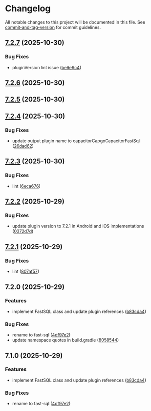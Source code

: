 # Changelog

All notable changes to this project will be documented in this file. See [commit-and-tag-version](https://github.com/absolute-version/commit-and-tag-version) for commit guidelines.

## [7.2.7](https://github.com/Cap-go/capacitor-fast-sql/compare/7.2.6...7.2.7) (2025-10-30)


### Bug Fixes

* pluginVersion lint issue ([be6e9c4](https://github.com/Cap-go/capacitor-fast-sql/commit/be6e9c4ad515934e72a7c2e8e5478357ea6c5cab))

## [7.2.6](https://github.com/Cap-go/capacitor-fast-sql/compare/7.2.5...7.2.6) (2025-10-30)

## [7.2.5](https://github.com/Cap-go/capacitor-fast-sql/compare/7.2.4...7.2.5) (2025-10-30)

## [7.2.4](https://github.com/Cap-go/capacitor-fast-sql/compare/7.2.3...7.2.4) (2025-10-30)


### Bug Fixes

* update output plugin name to capacitorCapgoCapacitorFastSql ([26dad62](https://github.com/Cap-go/capacitor-fast-sql/commit/26dad6231ae566afff0f9d9ccb789dd0d974650e))

## [7.2.3](https://github.com/Cap-go/capacitor-fast-sql/compare/7.2.2...7.2.3) (2025-10-30)


### Bug Fixes

* lint ([6eca676](https://github.com/Cap-go/capacitor-fast-sql/commit/6eca676b72ad189ad92f35ee6dd88dd0cf57bfda))

## [7.2.2](https://github.com/Cap-go/capacitor-fast-sql/compare/7.2.1...7.2.2) (2025-10-29)


### Bug Fixes

* update plugin version to 7.2.1 in Android and iOS implementations ([0372d7d](https://github.com/Cap-go/capacitor-fast-sql/commit/0372d7d3108dff949404e53fd980e7fca4cc3e94))

## [7.2.1](https://github.com/Cap-go/capacitor-fast-sql/compare/7.2.0...7.2.1) (2025-10-29)


### Bug Fixes

* lint ([807af57](https://github.com/Cap-go/capacitor-fast-sql/commit/807af574e950536453dac4ce9d5c642471df76bc))

## 7.2.0 (2025-10-29)


### Features

* implement FastSQL class and update plugin references ([b83cda4](https://github.com/Cap-go/capacitor-fast-sql/commit/b83cda4c9033b7b7b927f57543ed1965965b7872))


### Bug Fixes

* rename to fast-sql ([4df97e2](https://github.com/Cap-go/capacitor-fast-sql/commit/4df97e293750ae378219c7f09d99a59735768632))
* update namespace quotes in build.gradle ([8058544](https://github.com/Cap-go/capacitor-fast-sql/commit/80585445a5f4e3932877919585333ca88829e9ea))

## 7.1.0 (2025-10-29)


### Features

* implement FastSQL class and update plugin references ([b83cda4](https://github.com/Cap-go/capacitor-fast-sql/commit/b83cda4c9033b7b7b927f57543ed1965965b7872))


### Bug Fixes

* rename to fast-sql ([4df97e2](https://github.com/Cap-go/capacitor-fast-sql/commit/4df97e293750ae378219c7f09d99a59735768632))
